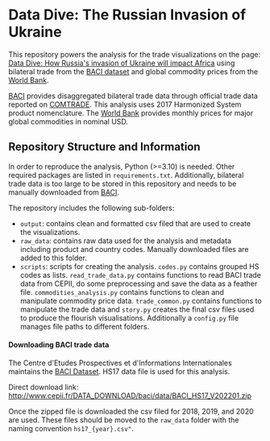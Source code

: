 # Data Dive: The Russian Invasion of Ukraine

This repository powers the analysis for the trade visualizations on the page: 
[Data Dive: How Russia's invasion of Ukraine will impact Africa](https://www.one.org/africa/issues/covid-19-tracker/explore-ukraine/) using bilateral trade from the
[BACI dataset](http://www.cepii.fr/cepii/en/bdd_modele/presentation.asp?id=37) 
and global commodity prices from the [World Bank](https://www.worldbank.org/en/research/commodity-markets#1).


[BACI](http://www.cepii.fr/cepii/en/bdd_modele/presentation.asp?id=37)
provides disaggregated bilateral trade data through official trade data reported on
[COMTRADE](https://comtrade.un.org/). This analysis uses 2017 Harmonized System product nomenclature.
The [World Bank](https://www.worldbank.org/en/research/commodity-markets#1)
provides monthly prices for major global commodities in nominal USD.


## Repository Structure and Information

In order to reproduce the analysis, Python (>=3.10) is needed. Other required packages are
listed in `requirements.txt`. Additionally, bilateral
trade data is too large to be stored in this repository and needs to be manually 
downloaded from [BACI](http://www.cepii.fr/cepii/en/bdd_modele/presentation.asp?id=37).

The repository includes the following sub-folders:
- `output`: contains clean and formatted csv filed that are used to create the visualizations.
- `raw_data`: contains raw data used for the analysis and metadata including product and country
codes. Manually downloaded files are added to this folder.
- `scripts`: scripts for creating the analysis. `codes.py` contains grouped HS codes as lists. 
`read_trade_data.py` contains functions to read BACI trade data from CEPII, do some preprocessing and save the data
as a feather file. `commodities_analysis.py` contains functions to clean and manipulate commodity price data.
`trade_common.py` contains functions to manipulate the trade data and `story.py` creates the final csv files used to produce the flourish visualisations. 
Additionally a `config.py` file manages file paths to different folders.

#### Downloading BACI trade data

The Centre d'Etudes Prospectives et d'Informations Internationales maintains the
[BACI Dataset](http://www.cepii.fr/cepii/en/bdd_modele/presentation.asp?id=37). HS17 data file 
is used for this analysis.

Direct download link: http://www.cepii.fr/DATA_DOWNLOAD/baci/data/BACI_HS17_V202201.zip

Once the zipped file is downloaded the csv filed for 2018, 2019, and 2020 are used. 
These files should be moved to the `raw_data` folder with the naming convention `hs17_{year}.csv"`.








